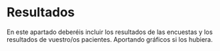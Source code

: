 # Resultados

En este apartado deberéis incluir los resultados de las encuestas y los resultados de vuestro/os pacientes. Aportando gráficos si los hubiera.
